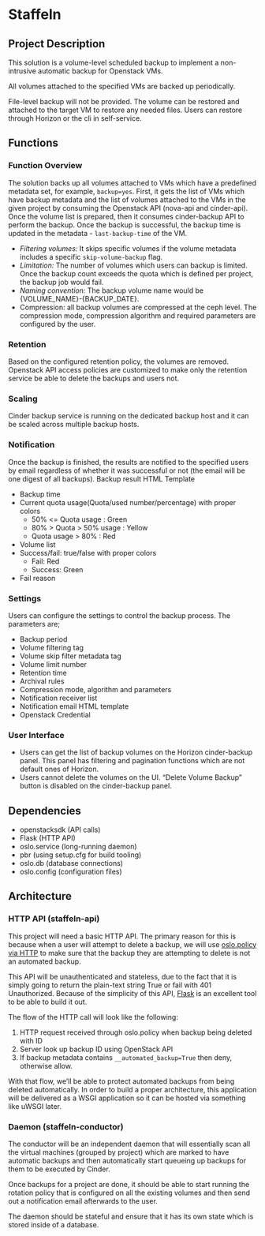 # Staffeln

## Project Description

This solution is a volume-level scheduled backup to implement a non-intrusive automatic backup for Openstack VMs.

All volumes attached to the specified VMs are backed up periodically.

File-level backup will not be provided. The volume can be restored and attached to the target VM to restore any needed files. Users can restore through Horizon or the cli in self-service.

## Functions

### Function Overview

The solution backs up all volumes attached to VMs which have a predefined metadata set, for
example, `backup=yes`.
First, it gets the list of VMs which have backup metadata and the list of volumes attached to the
VMs in the given project by consuming the Openstack API (nova-api and cinder-api). Once the
volume list is prepared, then it consumes cinder-backup API to perform the backup.
Once the backup is successful, the backup time is updated in the metadata - `last-backup-time` of
the VM.

* *Filtering volumes:* It skips specific volumes if the volume metadata includes a specific
`skip-volume-backup` flag.
* *Limitation:* The number of volumes which users can backup is limited. Once the backup
count exceeds the quota which is defined per project, the backup job would fail.
* *Naming convention:* The backup volume name would be
{VOLUME_NAME}-{BACKUP_DATE}.
* Compression: all backup volumes are compressed at the ceph level. The compression
mode, compression algorithm and required parameters are configured by the user.

### Retention

Based on the configured retention policy, the volumes are removed.
Openstack API access policies are customized to make only the retention service be able to delete
the backups and users not.

### Scaling

Cinder backup service is running on the dedicated backup host and it can be scaled across multiple
backup hosts.

### Notification

Once the backup is finished, the results are notified to the specified users by email regardless of
whether it was successful or not (the email will be one digest of all backups).
Backup result HTML Template
- Backup time
- Current quota usage(Quota/used number/percentage) with proper colors
  - 50% <= Quota usage : Green
  - 80% > Quota > 50% usage : Yellow
  - Quota usage > 80% : Red
- Volume list
- Success/fail: true/false with proper colors
  - Fail: Red
  - Success: Green
- Fail reason

### Settings

Users can configure the settings to control the backup process. The parameters are;
- Backup period
- Volume filtering tag
- Volume skip filter metadata tag
- Volume limit number
- Retention time
- Archival rules
- Compression mode, algorithm and parameters
- Notification receiver list
- Notification email HTML template
- Openstack Credential

### User Interface

- Users can get the list of backup volumes on the Horizon cinder-backup panel. This panel
has filtering and pagination functions which are not default ones of Horizon.
- Users cannot delete the volumes on the UI. “Delete Volume Backup” button is disabled on
the cinder-backup panel.

## Dependencies

* openstacksdk (API calls)
* Flask (HTTP API)
* oslo.service (long-running daemon)
* pbr (using setup.cfg for build tooling)
* oslo.db (database connections)
* oslo.config (configuration files)


## Architecture

### HTTP API (staffeln-api)

This project will need a basic HTTP API.  The primary reason for this is because when a user will attempt to delete a backup, we will use [oslo.policy via HTTP](https://docs.openstack.org/oslo.policy/victoria/user/plugins.html) to make sure that the backup they are attempting to delete is not an automated backup.

This API will be unauthenticated and stateless, due to the fact that it is simply going to return the plain-text string True or fail with 401 Unauthorized.  Because of the simplicity of this API, [Flask](https://flask.palletsprojects.com/en/1.1.x/) is an excellent tool to be able to build it out.

The flow of the HTTP call will look like the following:

1. HTTP request received through oslo.policy when backup being deleted with ID
2. Server look up backup ID using OpenStack API
3. If backup metadata contains `__automated_backup=True` then deny, otherwise allow.

With that flow, we’ll be able to protect automated backups from being deleted automatically.  In order to build a proper architecture, this application will be delivered as a WSGI application so it can be hosted via something like uWSGI later.

### Daemon (staffeln-conductor)

The conductor will be an independent daemon that will essentially scan all the virtual machines (grouped by project) which are marked to have automatic backups and then automatically start queueing up backups for them to be executed by Cinder.

Once backups for a project are done, it should be able to start running the rotation policy that is configured on all the existing volumes and then send out a notification email afterwards to the user.

The daemon should be stateful and ensure that it has its own state which is stored inside of a database.
